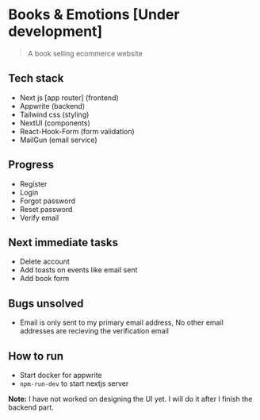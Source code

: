 # Books & Emotions [Under development]
> A book selling ecommerce website

## Tech stack

- Next js [app router] (frontend)
- Appwrite (backend)
- Tailwind css (styling)
- NextUI (components)
- React-Hook-Form (form validation)
- MailGun (email service)

## Progress

- Register
- Login
- Forgot password
- Reset password
- Verify email

## Next immediate tasks

- Delete account
- Add toasts on events like email sent
- Add book form

## Bugs unsolved

- Email is only sent to my primary email address, No other email addresses are recieving the verification email

## How to run

- Start docker for appwrite
- `npm-run-dev` to start nextjs server

**Note:** I have not worked on designing the UI yet. I will do it after I finish the backend part.

